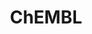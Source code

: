 ---
bigquery: https://console.cloud.google.com/bigquery?p=patents-public-data&d=ebi_chembl&page=dataset
citation: '"The ChEMBL database in 2017." Anna Gaulton, Anne Hersey, Michał Nowotka,
  A Patrícia Bento, Jon Chambers, David Mendez, Prudence Mutowo, Francis Atkinson,
  Louisa J Bellis, Elena Cibrián-Uhalte, Mark Davies, Nathan Dedman, Anneli Karlsson,
  María Paula Magariños, John P Overington, George Papadatos, Ines Smit, Andrew R
  Leach Nucleic acids Research (2017) 45 (Database Issue), D945-D954'
contributors: European Bioinformatics Institute
cost: None
description: ChEMBL Data is a manually curated database of small molecules used in
  drug discovery, including information about existing patented drugs.
documentation: 'schema: https://www.ebi.ac.uk/chembl/db_schema


  '
last_edit: 04/11/2022, 21:43:33
location: https://console.cloud.google.com/marketplace/product/google_patents_public_datasets/chembl
maintained_by: EMBL-EBI, an outstation of European Molecular Biology Laboratory
related_publications: '

  ChEMBL: towards direct deposition of bioassay data.


  Mendez D, Gaulton A, Bento AP, Chambers J, De Veij M, Félix E, Magariños MP, Mosquera
  JF, Mutowo P, Nowotka M, Gordillo-Marañón M, Hunter F, Junco L, Mugumbate G, Rodriguez-Lopez
  M, Atkinson F, Bosc N, Radoux CJ, Segura-Cabrera A, Hersey A, Leach AR.


  — Nucleic Acids Res. 2019; 47(D1):D930-D940. doi: 10.1093/nar/gky1075

  '
schema_fields:
- mol_irac_id
- as_id
- level1_description
- who_extra
- withdrawn_year
- component_type
- standard_flag
- annotation
- hbd
- ref_id
- parent_id
- stat
- cell_name
- result_flag
- cell_source_tax_id
- pathway_id
- acd_logd
- num_ro5_violations
- chebi_par_id
- delist_flag
- published_value
- src_short_name
- protein_class_id
- withdrawn_country
- ddd_comment
- target_mapping
- assay_type
- atc_code
- assay_organism
- cx_most_apka
- uo_units
- ddd_id
- patent_no
- full_mwt
- go_id
- publication_number
- helm_notation
- patent_expire_date
- last_page
- cidx
- usan_stem
- mol_frac_id
- end_position
- mol_hrac_id
- compound_key
- toid
- parenteral
- withdrawn_reason
- approval_date
- pchembl_value
- direct_interaction
- downgraded
- l1
- relationship_desc
- ddd_units
- who_name
- creation_date
- applicant_full_name
- doi
- pref_name
- pathway_key
- mc_target_type
- cell_ontology_id
- irac_code
- smarts
- level2_description
- activity_count
- ref_type
- tid
- l8
- submission_date
- name
- mc_target_name
- assay_category
- relationship
- idx
- source_domain_id
- l4
- std_act_id
- predbind_id
- updated_on
- mc_target_accession
- ro3_pass
- warning_description
- prod_pat_id
- strength
- path
- dosed_ingredient
- published_type
- alert_id
- updated_by
- caloha_id
- confidence
- company
- title
- efo_term
- psa
- orig_description
- accession
- protein_class_synonym
- assay_tax_id
- heavy_atoms
- short_name
- assay_source
- actsm_id
- standard_units
- cl_lincs_id
- confidence_score
- organism
- last_active
- lle
- cell_source_organism
- l6
- efo_id
- abstract
- sequence_md5sum
- canonical_smiles
- relationship_type
- text_value
- molecule_type
- issue
- journal
- bei
- assay_strain
- label
- start_position
- inorganic_flag
- warnref_id
- nda_type
- description
- ddd_value
- first_in_class
- selectivity_comment
- src_id
- l7
- curation_comment
- usan_year
- standard_inchi
- version
- country
- cx_logp
- sei
- availability_type
- drug_substance_flag
- normal_range_max
- level1
- met_conversion
- l2
- mc_organism
- domain_id
- level2
- acd_logp
- uberon_id
- ref_url
- parent_type
- molecular_species
- bao_endpoint
- ddd_admr
- site_residues
- active_ingredient
- num_lipinski_ro5_violations
- biocomp_id
- src_description
- patent_use_code
- compound_name
- formulation_id
- active_molregno
- drug_product_flag
- level4
- hrac_class_id
- max_phase_for_ind
- cell_source_tissue
- domain_type
- standard_text_value
- mesh_heading
- doc_id
- mol_atc_id
- protclasssyn_id
- indref_id
- level3_description
- curated_by
- disease_efficacy
- homologue
- upper_value
- molecular_mechanism
- mesh_id
- component_synonym
- value
- assay_subcellular_fraction
- year
- activity_id
- warning_id
- action_type
- drug_record_id
- l5
- ap_id
- entity_type
- target_desc
- related_tid
- targrel_id
- qed_weighted
- natural_product
- tbl
- met_id
- mechanism_comment
- potential_duplicate
- ass_cls_map_id
- site_name
- route
- bto_id
- comments
- assay_class_id
- chirality
- mechanism_of_action
- withdrawn_flag
- set_name
- met_comment
- mw_freebase
- compsyn_id
- source
- frac_code
- le
- ingredient
- first_approval
- ridx
- usan_stem_id
- targcomp_id
- mw_monoisotopic
- level3
- doc_type
- irac_class_id
- co_stem_id
- oral
- dosage_form
- metabolite_record_id
- product_id
- variant_id
- log_id
- rtb
- tax_id
- definition
- aidx
- patent_id
- job_id
- compd_id
- acd_most_bpka
- assay_param_id
- subgroup
- site_id
- tid_fixed
- structure_type
- substrate_record_id
- domain_name
- db_source
- published_relation
- syn_type
- l3
- pubmed_id
- isoform
- standard_value
- component_id
- molsyn_id
- warning_year
- drugind_id
- stem_class
- standard_relation
- assay_test_type
- standard_type
- hba_lipinski
- smid
- withdrawn_class
- aspect
- warning_type
- standard_upper_value
- prediction_method
- tissue_id
- data_validity_comment
- warning_class
- alert_set_id
- molfile
- prodrug
- polymer_flag
- cx_most_bpka
- metref_id
- bao_id
- aromatic_rings
- num_alerts
- class_type
- db_version
- frac_class_id
- cell_description
- hba
- mutation
- enzyme_tid
- standard_inchi_key
- type
- therapeutic_flag
- cell_id
- max_phase
- parameter_value
- rgid
- assay_desc
- entity_id
- assay_cell_type
- parent_molregno
- binding_site_comment
- major_class
- usan_stem_definition
- assay_id
- activity_comment
- clo_id
- usan_substem
- status
- normal_range_min
- parent_go_id
- ad_type
- res_stem_id
- warning_country
- level4_description
- priority
- cellosaurus_id
- previous_company
- alogp
- hrac_code
- mecref_id
- innovator_company
- synonyms
- research_stem
- parameter_type
- record_id
- bao_format
- hbd_lipinski
- full_molformula
- level5
- cpd_str_alert_id
- assay_tissue
- acd_most_apka
- molregno
- authors
- src_assay_id
- published_units
- units
- mec_id
- indication_class
- class_level
- sequence
- species_group_flag
- comp_go_id
- first_page
- comp_class_id
- stem
- domain_description
- mc_tax_id
- alert_name
- relation
- volume
- qudt_units
- sitecomp_id
- cx_logd
- black_box_warning
- enzyme_name
- protein_class_desc
- trade_name
- oc_id
- chembl_id
- topical
- target_type
- src_compound_id
shortname: chembl
tags:
- biotechnology
- health
- chemical
- bioinformatics
- medical
terms_of_use: CC BY-SA 3.0
title: ChEMBL
uuid: e232a192-965c-4ec9-904c-155b6dfe56c5
---
